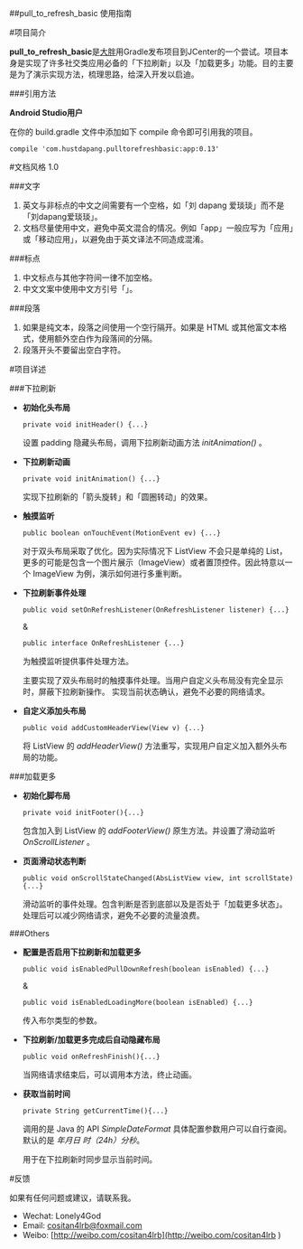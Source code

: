 ##pull_to_refresh_basic 使用指南    

#项目简介

**pull_to_refresh_basic**是[大胖](http://www.dapang.cc)用Gradle发布项目到JCenter的一个尝试。项目本身是实现了许多社交类应用必备的「下拉刷新」以及「加载更多」功能。目的主要是为了演示实现方法，梳理思路，给深入开发以启迪。 

###引用方法
    
**Android Studio用户**            

在你的 build.gradle 文件中添加如下 compile 命令即可引用我的项目。

  `compile 'com.hustdapang.pulltorefreshbasic:app:0.13'`  
    
    
#文档风格 1.0   
    
###文字   
1. 英文与非标点的中文之间需要有一个空格，如「刘 dapang 爱琰琰」而不是「刘dapang爱琰琰」。   
2. 文档尽量使用中文，避免中英文混合的情况。例如「app」一般应写为「应用」或「移动应用」，以避免由于英文译法不同造成混淆。  

###标点   
1. 中文标点与其他字符间一律不加空格。    
2. 中文文案中使用中文方引号「」。  

###段落   
1. 如果是纯文本，段落之间使用一个空行隔开。如果是 HTML 或其他富文本格式，使用额外空白作为段落间的分隔。    
2. 段落开头不要留出空白字符。

    
#项目详述  

###下拉刷新

-  **初始化头布局**            
    
    `private void initHeader() {...}`
        
     设置 padding 隐藏头布局，调用下拉刷新动画方法 *initAnimation()* 。    

- **下拉刷新动画**    
    
    `private void initAnimation() {...}`    
    
    实现下拉刷新的「箭头旋转」和「圆圈转动」的效果。    

- **触摸监听**  

    `public boolean onTouchEvent(MotionEvent ev) {...}` 

    对于双头布局采取了优化。因为实际情况下 ListView 不会只是单纯的 List，更多的可能是包含一个图片展示（ImageView）或者置顶控件。因此特意以一个 ImageView 为例，演示如何进行多重判断。  

- **下拉刷新事件处理**  
    
    `public void setOnRefreshListener(OnRefreshListener listener) {...}`    
    
    &
    
    `public interface OnRefreshListener {...}`
    
    为触摸监听提供事件处理方法。      
    
    主要实现了双头布局时的触摸事件处理。当用户自定义头布局没有完全显示时，屏蔽下拉刷新操作。
    实现当前状态确认，避免不必要的网络请求。     
    

    
 
    
- **自定义添加头布局**

    `public void addCustomHeaderView(View v) {...}` 
    
    将 ListView 的 *addHeaderView()* 方法重写，实现用户自定义加入额外头布局的功能。

###加载更多
    
- **初始化脚布局**    
    
    `private void initFooter(){...}`    
    
    包含加入到 ListView 的 *addFooterView()* 原生方法。并设置了滑动监听 *OnScrollListener* 。
    
- **页面滑动状态判断**  

    `public void onScrollStateChanged(AbsListView view, int scrollState){...}`
    
    滑动监听的事件处理。包含判断是否到底部以及是否处于「加载更多状态」。处理后可以减少网络请求，避免不必要的流量浪费。
    
    
###Others   
    
- **配置是否启用下拉刷新和加载更多**       
    
    `public void isEnabledPullDownRefresh(boolean isEnabled) {...} `
    
    &   
        
    `public void isEnabledLoadingMore(boolean isEnabled) {...}` 
    
    传入布尔类型的参数。  
    
- **下拉刷新/加载更多完成后自动隐藏布局**    

    `public void onRefreshFinish(){...}`    
    
    当网络请求结束后，可以调用本方法，终止动画。  
        
- **获取当前时间**    
    
    `private String getCurrentTime(){...}`  
    
    调用的是 Java 的 API *SimpleDateFormat* 具体配置参数用户可以自行查阅。默认的是 *年月日 时（24h）分秒*。

    用于在下拉刷新时同步显示当前时间。   
    
    
#反馈 
    
如果有任何问题或建议，请联系我。
    
- Wechat: Lonely4God  
- Email: cositan4lrb@foxmail.com 
- Weibo: [http://weibo.com/cositan4lrb](http://weibo.com/cositan4lrb ) 
    
